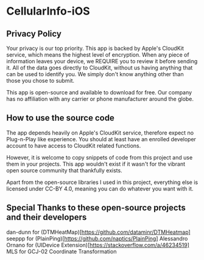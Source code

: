 # CellularInfo-iOS

## Privacy Policy

Your privacy is our top priority. This app is backed by Apple's CloudKit service, which means the highest level of encryption. When any piece of information leaves your device, we REQUIRE you to review it before sending it. All of the data goes directly to CloudKit, without us having anything that can be used to identify you. We simply don't know anything other than those you chose to submit.

This app is open-source and available to download for free. Our company has no affiliation with any carrier or phone manufacturer around the globe.

## How to use the source code

The app depends heavily on Apple's CloudKit service, therefore expect no Plug-n-Play like experience. You should at least have an enrolled developer account to have access to CloudKit related functions.

However, it is welcome to copy snippets of code from this project and use them in your projects. This app wouldn't exist if it wasn't for the vibrant open source community that thankfully exists.

Apart from the open-source libraries I used in this project, everything else is licensed under CC-BY 4.0, meaning you can do whatever you want with it.

## Special Thanks to these open-source projects and their developers

dan-dunn for (DTMHeatMap)[https://github.com/dataminr/DTMHeatmap]
seeppp for (PlainPing)[https://github.com/naptics/PlainPing]
Alessandro Ornano for (UIDevice Extension)[https://stackoverflow.com/a/46234519]
MLS for GCJ-02 Coordinate Transformation

